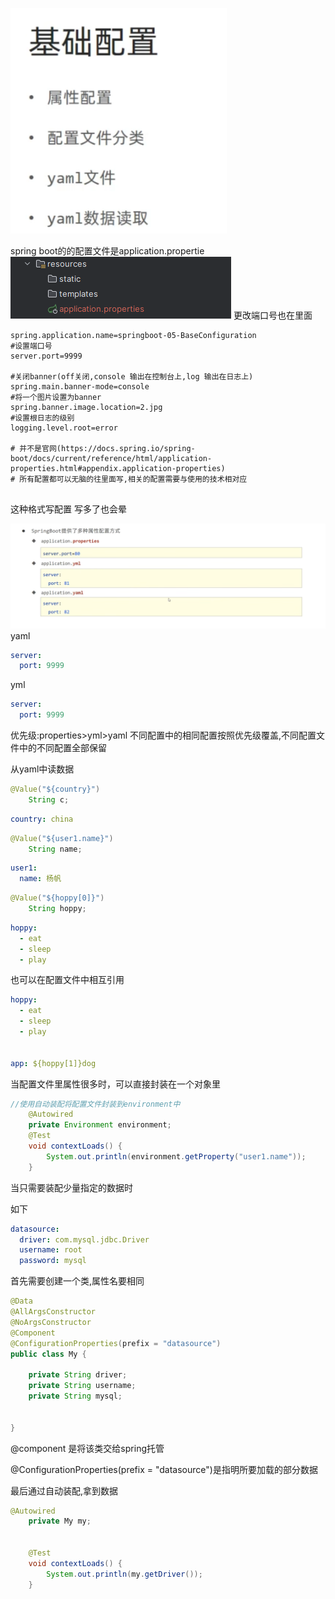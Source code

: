 ![img.png](picture/img_10.png)




spring boot的的配置文件是application.propertie
![img.png](picture/img_11.png)
更改端口号也在里面

```properties
spring.application.name=springboot-05-BaseConfiguration
#设置端口号
server.port=9999

#关闭banner(off关闭,console 输出在控制台上,log 输出在日志上)
spring.main.banner-mode=console
#将一个图片设置为banner
spring.banner.image.location=2.jpg
#设置根日志的级别
logging.level.root=error

# 并不是官网(https://docs.spring.io/spring-boot/docs/current/reference/html/application-properties.html#appendix.application-properties)
# 所有配置都可以无脑的往里面写,相关的配置需要与使用的技术相对应


```
这种格式写配置 写多了也会晕

![img.png](picture/img_13.png)
yaml
```yaml
server:
  port: 9999
```
yml
```yml
server:
  port: 9999
```
优先级:properties>yml>yaml
不同配置中的相同配置按照优先级覆盖,不同配置文件中的不同配置全部保留


从yaml中读数据

```java
@Value("${country}")
    String c;
```
```yaml
country: china
```



```java
@Value("${user1.name}")
    String name;
```
```yaml
user1:
  name: 杨帆
```

```java
@Value("${hoppy[0]}")
    String hoppy;
```
```yaml
hoppy:
  - eat
  - sleep
  - play
```

也可以在配置文件中相互引用
```yaml
hoppy:
  - eat
  - sleep
  - play


app: ${hoppy[1]}dog
```

当配置文件里属性很多时，可以直接封装在一个对象里
```java
//使用自动装配将配置文件封装到environment中
    @Autowired
    private Environment environment;
    @Test
    void contextLoads() {
        System.out.println(environment.getProperty("user1.name"));
    }
```

当只需要装配少量指定的数据时

如下
```yaml
datasource:
  driver: com.mysql.jdbc.Driver
  username: root
  password: mysql
```

首先需要创建一个类,属性名要相同

```java
@Data
@AllArgsConstructor
@NoArgsConstructor
@Component
@ConfigurationProperties(prefix = "datasource")
public class My {

    private String driver;
    private String username;
    private String mysql;


}
```
@component 是将该类交给spring托管

@ConfigurationProperties(prefix = "datasource")是指明所要加载的部分数据

最后通过自动装配,拿到数据

```java
@Autowired
    private My my;


    @Test
    void contextLoads() {
        System.out.println(my.getDriver());
    }
```



